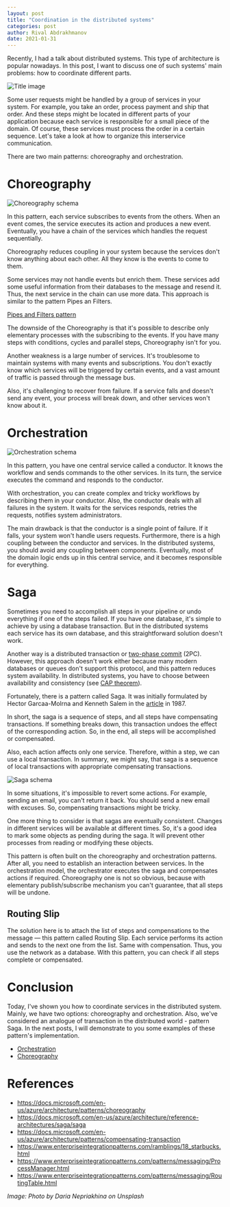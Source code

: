 ```yaml
---
layout: post
title: "Coordination in the distributed systems"
categories: post
author: Rival Abdrakhmanov
date: 2021-01-31
---
```

Recently, I had a talk about distributed systems. This type of architecture is popular nowadays. In this post, I want to discuss one of such systems' main problems: how to coordinate different parts. 

![Title image](/images/2021-01-31-CoordinationInTheDistributedSystems/cover_coordination_in_the_distributed_systems.jpg)

Some user requests might be handled by a group of services in your system. For example, you take an order, process payment and ship that order. And these steps might be located in different parts of your application because each service is responsible for a small piece of the domain. Of course, these services must process the order in a certain sequence. Let's take a look at how to organize this interservice communication.

There are two main patterns: choreography and orchestration.

# Choreography

![Choreography schema](/images/2021-01-31-CoordinationInTheDistributedSystems/choreography.png)

In this pattern, each service subscribes to events from the others. When an event comes, the service executes its action and produces a new event. Eventually, you have a chain of the services which handles the request sequentially.

Choreography reduces coupling in your system because the services don't know anything about each other. All they know is the events to come to them.

Some services may not handle events but enrich them. These services add some useful information from their databases to the message and resend it. Thus, the next service in the chain can use more data. This approach is similar to the pattern Pipes an Filters.

[Pipes and Filters pattern](https://docs.microsoft.com/en-us/azure/architecture/patterns/pipes-and-filters)

The downside of the Choreography is that it's possible to describe only elementary processes with the subscribing to the events. If you have many steps with conditions, cycles and parallel steps, Choreography isn't for you.

Another weakness is a large number of services. It's troublesome to maintain systems with many events and subscriptions. You don't exactly know which services will be triggered by certain events, and a vast amount of traffic is passed through the message bus.

Also, it's challenging to recover from failure. If a service falls and doesn't send any event, your process will break down, and other services won't know about it.

# Orchestration

![Orchestration schema](/images/2021-01-31-CoordinationInTheDistributedSystems/orchestration.png)

In this pattern, you have one central service called a conductor. It knows the workflow and sends commands to the other services. In its turn, the service executes the command and responds to the conductor.

With orchestration, you can create complex and tricky workflows by describing them in your conductor. Also, the conductor deals with all failures in the system. It waits for the services responds, retries the requests, notifies system administrators.

The main drawback is that the conductor is a single point of failure. If it falls, your system won't handle users requests. Furthermore, there is a high coupling between the conductor and services. In the distributed systems, you should avoid any coupling between components. Eventually, most of the domain logic ends up in this central service, and it becomes responsible for everything.

# Saga

Sometimes you need to accomplish all steps in your pipeline or undo everything if one of the steps failed. If you have one database, it's simple to achieve by using a database transaction. But in the distributed systems each service has its own database, and this straightforward solution doesn't work.

Another way is a distributed transaction or [two-phase commit](https://en.wikipedia.org/wiki/Two-phase_commit_protocol) (2PC). However, this approach doesn't work either because many modern databases or queues don't support this protocol, and this pattern reduces system availability. In distributed systems, you have to choose between availability and consistency (see [CAP theorem](https://en.wikipedia.org/wiki/CAP_theorem)).

Fortunately, there is a pattern called Saga. It was initially formulated by Hector Garcaa-Molrna and Kenneth Salem in the [article](https://www.cs.cornell.edu/andru/cs711/2002fa/reading/sagas.pdf) in 1987.

In short, the saga is a sequence of steps, and all steps have compensating transactions. If something breaks down, this transaction undoes the effect of the corresponding action. So, in the end, all steps will be accomplished or compensated.

Also, each action affects only one service. Therefore, within a step, we can use a local transaction. In summary, we might say, that saga is a sequence of local transactions with appropriate compensating transactions.

![Saga schema](/images/2021-01-31-CoordinationInTheDistributedSystems/saga.png)

In some situations, it's impossible to revert some actions. For example, sending an email, you can't return it back. You should send a new email with excuses. So, compensating transactions might be tricky.

One more thing to consider is that sagas are eventually consistent. Changes in different services will be available at different times. So, it's a good idea to mark some objects as pending during the saga. It will prevent other processes from reading or modifying these objects.

This pattern is often built on the choreography and orchestration patterns. After all, you need to establish an interaction between services. In the orchestration model, the orchestrator executes the saga and compensates actions if required. Choreography one is not so obvious, because with elementary publish/subscribe mechanism you can't guarantee, that all steps will be undone.

## Routing Slip
The solution here is to attach the list of steps and compensations to the message — this pattern called Routing Slip. Each service performs its action and sends to the next one from the list. Same with compensation. Thus, you use the network as a database. With this pattern, you can check if all steps complete or compensated.

# Conclusion
Today, I've shown you how to coordinate services in the distributed system. Mainly, we have two options: choreography and orchestration. Also, we've considered an analogue of transaction in the distributed world - pattern Saga. In the next posts, I will demonstrate to you some examples of these pattern's implementation.

* [Orchestration](/post/2021/02/18/Orchestration.html)
* [Choreography](/post/2021/03/01/Choreography.html)

# References
* https://docs.microsoft.com/en-us/azure/architecture/patterns/choreography
* https://docs.microsoft.com/en-us/azure/architecture/reference-architectures/saga/saga
* https://docs.microsoft.com/en-us/azure/architecture/patterns/compensating-transaction
* https://www.enterpriseintegrationpatterns.com/ramblings/18_starbucks.html
* https://www.enterpriseintegrationpatterns.com/patterns/messaging/ProcessManager.html
* https://www.enterpriseintegrationpatterns.com/patterns/messaging/RoutingTable.html

*Image: Photo by Daria Nepriakhina on Unsplash*